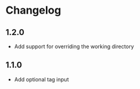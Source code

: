 # Changelog

## 1.2.0

- Add support for overriding the working directory

## 1.1.0

- Add optional tag input

